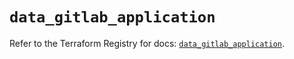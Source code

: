 # `data_gitlab_application`

Refer to the Terraform Registry for docs: [`data_gitlab_application`](https://registry.terraform.io/providers/gitlabhq/gitlab/17.7.0/docs/data-sources/application).
